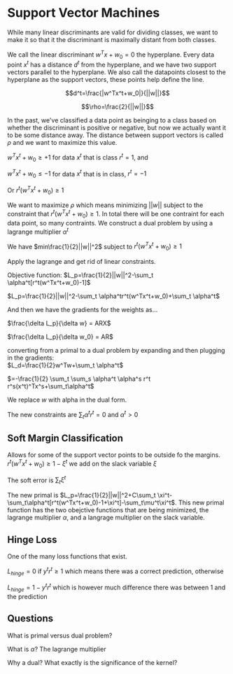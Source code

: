 # Support Vector Machines

While many linear discriminants are valid for dividing classes, we want to make it so that it the discriminant is maximally distant from both classes.  

We call the linear discriminant $w^Tx+w_0=0$ the hyperplane. Every data point $x^t$ has a distance $d^t$ from the hyperplane, and we have two support vectors parallel to the hyperplane. We also call the datapoints closest to the hyperplane as the support vectors, these points help define the line.

$$d^t=\frac{|w^Tx^t+w_0|}{||w||}$$

$$\rho=\frac{2}{||w||}$$

In the past, we've classified a data point as beinging to a class based on whether the discriminant is positive or negative, but now we actually want it to be some distance away. The distance between support vectors is called $\rho$ and we want to maximize this value.

$w^Tx^t+w_0 \geq +1$ for data $x^t$ that is class $r^t=1$, and

$w^Tx^t+w_0 \leq -1$ for data $x^t$ that is in class, $r^t=-1$

Or $r^t(w^Tx^t+w_0)\geq 1$

We want to maximize $\rho$ which means minimizing $||w||$ subject to the constraint that $r^t(w^Tx^t+w_0) \geq 1$. In total there will be one contraint for each data point, so many contraints. We construct a dual problem by using a lagrange multiplier $\alpha^t$

We have $min\frac{1}{2}||w||^2$ subject to $r^t(w^Tx^t+w_0)\geq 1$

Apply the lagrange and get rid of linear constraints.

Objective function: $L_p=\frac{1}{2}||w||^2-\sum_t \alpha^t[r^t(w^Tx^t+w_0)-1]$

$L_p=\frac{1}{2}||w||^2-\sum_t \alpha^tr^t(w^Tx^t+w_0)+\sum_t \alpha^t$

And then we have the gradients for the weights as...

$\frac{\delta L_p}{\delta w} = ARX$

$\frac{\delta L_p}{\delta w_0} = AR$

converting from a primal to a dual problem by expanding and then plugging in the gradients:  
$L_d=\frac{1}{2}w^Tw+\sum_t \alpha^t$

$=-\frac{1}{2} \sum_t \sum_s \alpha^t \alpha^s r^t r^s(x^t)^Tx^s+\sum_t\alpha^t$

We replace $w$ with alpha in the dual form.

The new constraints are $\sum_t \alpha^tr^t=0$ and $\alpha^t>0$

## Soft Margin Classification

Allows for some of the support vector points to be outside fo the margins. $r^t(w^Tx^t+w_0) \geq 1 - \xi^t$  we add on the slack variable $\xi$

The soft error is $\sum_t \xi^t$

The new primal is $L_p=\frac{1}{2}||w||^2+C\sum_t \xi^t-\sum_t\alpha^t[r^t(w^Tx^t+w_0)-1+\xi^t]-\sum_t\mu^t\xi^t$. This new primal function has the two obejctive functions that are being minimized, the lagrange multiplier $\alpha$, and a langrage multiplier on the slack variable.

## Hinge Loss

One of the many loss functions that exist.

$L_{hinge}=0$ if $y^tr^t \geq 1$ which means there was a correct prediction, otherwise

$L_{hinge}=1-y^tr^t$ which is however much difference there was between 1 and the prediction

## Questions

What is primal versus dual problem?

What is $\alpha$? The lagrange multiplier

Why a dual? What exactly is the significance of the kernel?
